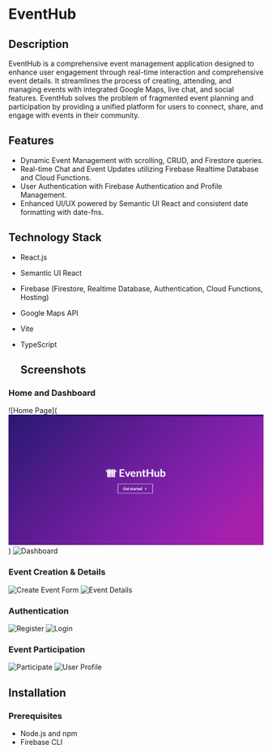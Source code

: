 # EventHub

## Description

EventHub is a comprehensive event management application designed to enhance user engagement through real-time interaction and comprehensive event details. It streamlines the process of creating, attending, and managing events with integrated Google Maps, live chat, and social features. EventHub solves the problem of fragmented event planning and participation by providing a unified platform for users to connect, share, and engage with events in their community.

## Features

- Dynamic Event Management with scrolling, CRUD, and Firestore queries.
- Real-time Chat and Event Updates utilizing Firebase Realtime Database and Cloud Functions.
- User Authentication with Firebase Authentication and Profile Management.
- Enhanced UI/UX powered by Semantic UI React and consistent date formatting with date-fns.

## Technology Stack

- React.js
- Semantic UI React
- Firebase (Firestore, Realtime Database, Authentication, Cloud Functions, Hosting)
- Google Maps API
- Vite
- TypeScript

  ## Screenshots

### Home and Dashboard

![Home Page](![Screenshot 1](screenshots/Screenshot%201.png))
![Dashboard](screenshots/Screenshot-2.jpg)

### Event Creation & Details
![Create Event Form](screenshots/Screenshot-3.jpg)
![Event Details](screenshots/Screenshot-4.jpg)

### Authentication
![Register](screenshots/Screenshot-5.jpg)
![Login](screenshots/Screenshot-6.jpg)

### Event Participation
![Participate](screenshots/Screenshot-7.jpg)
![User Profile](screenshots/Screenshot-8.jpg)


## Installation

### Prerequisites

- Node.js and npm
- Firebase CLI
